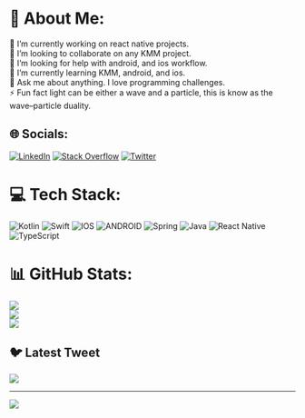 # 💫 About Me:
🔭 I’m currently working on react native projects.<br>👯 I’m looking to collaborate on any KMM project.<br>🤝 I’m looking for help with android, and ios workflow.<br>🌱 I’m currently learning KMM, android, and ios.<br>💬 Ask me about anything. I love programming challenges.<br>⚡ Fun fact light can be either a wave and a particle, this is know as the wave–particle duality.


## 🌐 Socials:
[![LinkedIn](https://img.shields.io/badge/LinkedIn-%230077B5.svg?logo=linkedin&logoColor=white)](https://linkedin.com/in/felipe-silva-de-borba) [![Stack Overflow](https://img.shields.io/badge/-Stackoverflow-FE7A16?logo=stack-overflow&logoColor=white)](https://stackoverflow.com/users/15509455) [![Twitter](https://img.shields.io/badge/Twitter-%231DA1F2.svg?logo=Twitter&logoColor=white)](https://twitter.com/felipeborba_231) 

# 💻 Tech Stack:
![Kotlin](https://img.shields.io/badge/kotlin-%230095D5.svg?style=flat&logo=kotlin&logoColor=white) ![Swift](https://img.shields.io/badge/swift-F54A2A?style=flat&logo=swift&logoColor=white) ![IOS](https://img.shields.io/badge/IOS-%2320232a.svg?style=flat&logo=apple&logoColor=white) ![ANDROID](https://img.shields.io/badge/android-%2320232a.svg?style=flat&logo=android&logoColor=%a4c639) ![Spring](https://img.shields.io/badge/spring-%236DB33F.svg?style=flat&logo=spring&logoColor=white) ![Java](https://img.shields.io/badge/java-%23ED8B00.svg?style=flat&logo=java&logoColor=white) ![React Native](https://img.shields.io/badge/react_native-%2320232a.svg?style=flat&logo=react&logoColor=%2361DAFB) ![TypeScript](https://img.shields.io/badge/typescript-%23007ACC.svg?style=flat&logo=typescript&logoColor=white)
# 📊 GitHub Stats:
![](https://github-readme-stats.vercel.app/api?username=Felipe-Borba&theme=ayu-mirage&hide_border=false&include_all_commits=true&count_private=true)<br/>
![](https://github-readme-streak-stats.herokuapp.com/?user=Felipe-Borba&theme=ayu-mirage&hide_border=false)<br/>
![](https://github-readme-stats.vercel.app/api/top-langs/?username=Felipe-Borba&theme=ayu-mirage&hide_border=false&include_all_commits=true&count_private=true&layout=compact)

## 🐦 Latest Tweet
[![](https://gtce.itsvg.in/api?username=felipeborba_231)](https://github.com/VishwaGauravIn/github-twitter-card-embed)

---
[![](https://visitcount.itsvg.in/api?id=Felipe-Borba&icon=0&color=0)](https://visitcount.itsvg.in)

<!-- Proudly created with GPRM ( https://gprm.itsvg.in ) -->
